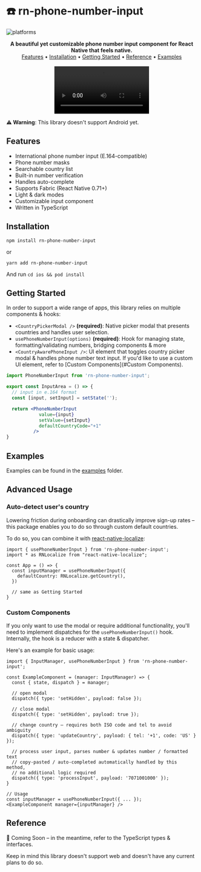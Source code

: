 # ☎️ rn-phone-number-input
![platforms](https://img.shields.io/badge/platforms-iOS-brightgreen.svg?style=flat-square&colorB=191A17)

<div align="center">
<b>A beautiful yet customizable phone number input component for React Native that feels native.</b>
<br/>
<a href="#Features">Features</a> • <a href="#Installation">Installation</a> • <a href="#Getting Started">Getting Started</a> • <a href="#Reference">Reference</a> • <a href="https://github.com/gtomitsuka/rn-phone-number-input/tree/main/example">Examples</a>
<br/><br/>
<video src="https://user-images.githubusercontent.com/10295671/232161870-b5033732-e722-4575-868d-aa8810d4d66f.mp4" width=250 loop autoplay />
</div>


**⚠️ Warning**: This library doesn't support Android yet.

## Features
* International phone number input (E.164-compatible)
* Phone number masks
* Searchable country list
* Built-in number verification
* Handles auto-complete
* Supports Fabric (React Native 0.71+)
* Light & dark modes
* Customizable input component
* Written in TypeScript

## Installation
```
npm install rn-phone-number-input
```
or
```
yarn add rn-phone-number-input
```
And run `cd ios && pod install`

## Getting Started
In order to support a wide range of apps, this library relies on multiple components & hooks:
* `<CountryPickerModal />` **(required)**: Native picker modal that presents countries and handles user selection.
* `usePhoneNumberInput(options)` **(required)**: Hook for managing state,
formatting/validating numbers, bridging components & more
* `<CountryAwarePhoneInput />`: UI element that toggles country picker modal & handles phone
number text input. If you'd like to use a custom UI element, refer to [Custom Components](#Custom Components).

```jsx
import PhoneNumberInput from 'rn-phone-number-input';

export const InputArea = () => {
  // input in e.164 format
  const [input, setInput] = setState('');

  return <PhoneNumberInput
            value={input}
            setValue={setInput}
            defaultCountryCode="+1"
          />
}
```

## Examples
Examples can be found in the [examples](https://github.com/gtomitsuka/rn-phone-number-input/tree/main/example) folder.

## Advanced Usage
### Auto-detect user's country
Lowering friction during onboarding can drastically improve sign-up rates –
this package enables you to do so through custom default countries.

To do so, you can combine it with [react-native-localize](https://github.com/zoontek/react-native-localize):

```tsx
import { usePhoneNumberInput } from 'rn-phone-number-input';
import * as RNLocalize from "react-native-localize";

const App = () => {
  const inputManager = usePhoneNumberInput({
    defaultCountry: RNLocalize.getCountry(),
  })

  // same as Getting Started
}
```

### Custom Components
If you only want to use the modal or require additional functionality, you'll need to implement dispatches for the `usePhoneNumberInput()` hook.
Internally, the hook is a reducer with a state & dispatcher.

Here's an example for basic usage:

```tsx
import { InputManager, usePhoneNumberInput } from 'rn-phone-number-input';

const ExampleComponent = (manager: InputManager) => {
  const { state, dispatch } = manager;

  // open modal
  dispatch({ type: 'setHidden', payload: false });

  // close modal
  dispatch({ type: 'setHidden', payload: true });

  // change country – requires both ISO code and tel to avoid ambiguity
  dispatch({ type: 'updateCountry', payload: { tel: '+1', code: 'US' } });

  // process user input, parses number & updates number / formatted text
  // copy-pasted / auto-completed automatically handled by this method,
  // no additional logic required
  dispatch({ type: 'processInput', payload: '7071001000' });
}

// Usage
const inputManager = usePhoneNumberInput({ ... });
<ExampleComponent manager={inputManager} />
```

## Reference

🚧 Coming Soon – in the meantime, refer to the TypeScript types & interfaces.

Keep in mind this library doesn't support web and doesn't have any current plans to do so.
